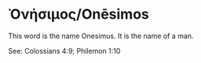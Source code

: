 # Ὀνήσιμος/Onēsimos

This word is the name Onesimus. It is the name of a man.

See: Colossians 4:9; Philemon 1:10
